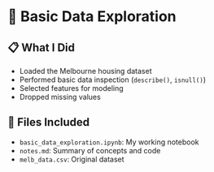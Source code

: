 # 🧪 Basic Data Exploration

## 📋 What I Did
- Loaded the Melbourne housing dataset
- Performed basic data inspection (`describe()`, `isnull()`)
- Selected features for modeling
- Dropped missing values

## 📁 Files Included
- `basic_data_exploration.ipynb`: My working notebook
- `notes.md`: Summary of concepts and code
- `melb_data.csv`: Original dataset